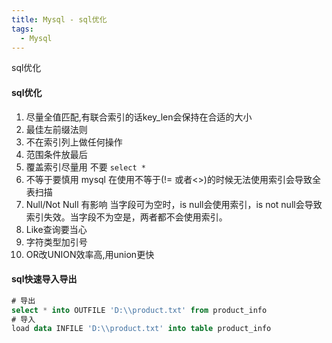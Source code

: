 ```yaml
---
title: Mysql - sql优化
tags:
  - Mysql
---
```


sql优化

#### sql优化

1. 尽量全值匹配,有联合索引的话key_len会保持在合适的大小
2. 最佳左前缀法则
3. 不在索引列上做任何操作
4. 范围条件放最后
5. 覆盖索引尽量用 不要 ```select *```
6. 不等于要慎用 mysql 在使用不等于(!= 或者<>)的时候无法使用索引会导致全表扫描
7. Null/Not Null 有影响 当字段可为空时，is null会使用索引，is not null会导致索引失效。当字段不为空是，两者都不会使用索引。
8. Like查询要当心
9. 字符类型加引号
10. OR改UNION效率高,用union更快

#### sql快速导入导出

```sql
# 导出
select * into OUTFILE 'D:\\product.txt' from product_info
# 导入
load data INFILE 'D:\\product.txt' into table product_info
```













